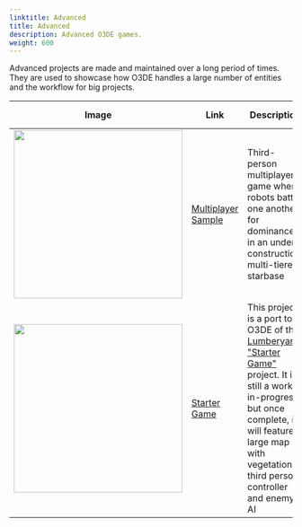 ```yaml
---
linktitle: Advanced
title: Advanced
description: Advanced O3DE games.
weight: 600
---
```


Advanced projects are made and maintained over a long period of times. They are used to showcase how O3DE handles a large number of entities and the workflow for big projects.

| Image | Link | Description | Last Updated |
| - | - | - | - |
| <img src="/images/learning-guide/samples/advanced/multiplayer-sample.png" width="300px" /> | [Multiplayer Sample](https://github.com/o3de/o3de-multiplayersample) | Third-person multiplayer game where robots battle one another for dominance in an under construction, multi-tiered starbase | O3DE **23.10.3**. April 28, 2024 |
| <img src="/images/learning-guide/samples/advanced/starter-game.jpg" width="300px" /> | [Starter Game](https://github.com/o3de/startergame-assets) | This project is a port to O3DE of the [Lumberyard "Starter Game"](https://aws.amazon.com/blogs/gametech/now-available-starter-game/) project. It is still a work-in-progress, but once complete, it will feature a large map with vegetation, third person controller and enemy AI | O3DE **24.09.0**. October 09, 2024 |
